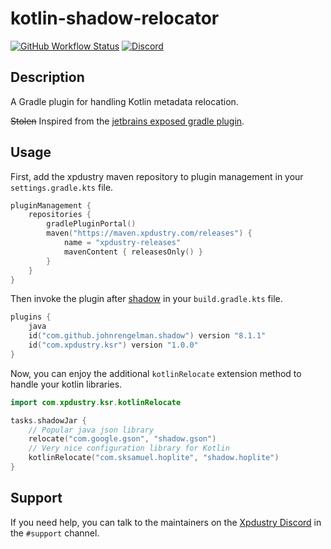 # kotlin-shadow-relocator

[![GitHub Workflow Status](https://img.shields.io/github/actions/workflow/status/xpdustry/kotlin-shadow-relocator/build.yml?color=00b0b3&label=Build)](https://github.com/xpdustry/kotlin-shadow-relocator/actions/workflows/build.yml)
[![Discord](https://img.shields.io/discord/653979433312452609?color=00b0b3&label=Discord)](https://discord.xpdustry.com)

## Description

A Gradle plugin for handling Kotlin metadata relocation.

~~Stolen~~ Inspired from the [jetbrains exposed gradle plugin](https://github.com/JetBrains/exposed-intellij-plugin).

## Usage

First, add the xpdustry maven repository to plugin management in your `settings.gradle.kts` file.

```kt
pluginManagement {
    repositories {
        gradlePluginPortal()
        maven("https://maven.xpdustry.com/releases") {
            name = "xpdustry-releases"
            mavenContent { releasesOnly() }
        }
    }
}
```

Then invoke the plugin after [shadow](https://github.com/johnrengelman/shadow) in your `build.gradle.kts` file.

```kt
plugins {
    java
    id("com.github.johnrengelman.shadow") version "8.1.1"
    id("com.xpdustry.ksr") version "1.0.0"
}
```

Now, you can enjoy the additional `kotlinRelocate` extension method to handle your kotlin libraries.

```kt
import com.xpdustry.ksr.kotlinRelocate

tasks.shadowJar {
    // Popular java json library
    relocate("com.google.gson", "shadow.gson")
    // Very nice configuration library for Kotlin
    kotlinRelocate("com.sksamuel.hoplite", "shadow.hoplite")
}
```

## Support

If you need help, you can talk to the maintainers on the [Xpdustry Discord](https://discord.xpdustry.com) in the `#support` channel.
